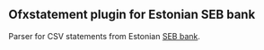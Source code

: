 
## Ofxstatement plugin for Estonian SEB bank

Parser for CSV statements from Estonian [SEB bank](https://www.seb.ee).

